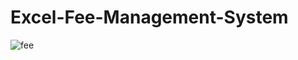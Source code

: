 # Excel-Fee-Management-System
![fee](fee_system_dashboard.png](https://github.com/jakejosh6751/Excel-Fee-Management-System/blob/main/fee%20system%20dashboard.png)https://github.com/jakejosh6751/Excel-Fee-Management-System/blob/main/fee%20system%20dashboard.png)
